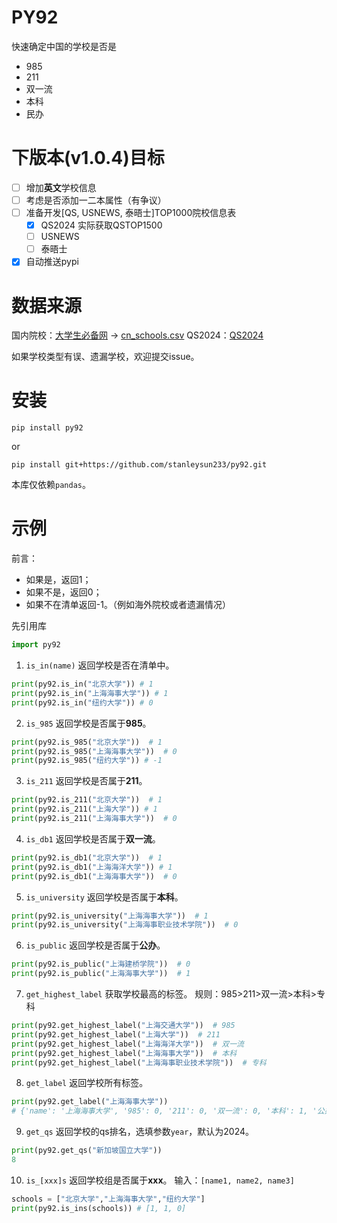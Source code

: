 # PY92
快速确定中国的学校是否是
* 985
* 211
* 双一流
* 本科
* 民办

# 下版本(v1.0.4)目标
- [ ] 增加**英文**学校信息
- [ ] 考虑是否添加一二本属性（有争议）
- [ ] 准备开发[QS, USNEWS, 泰晤士]TOP1000院校信息表
  * [x] QS2024 实际获取QSTOP1500
  * [ ] USNEWS
  * [ ] 泰晤士
- [x] 自动推送pypi

# 数据来源
国内院校：[大学生必备网](https://www.dxsbb.com/news/list_88.html) -> [cn_schools.csv](./data/cn_schools.csv)
QS2024：[QS2024](https://www.qschina.cn/university-rankings/world-university-rankings/2024)

如果学校类型有误、遗漏学校，欢迎提交issue。

# 安装

```shell
pip install py92
```
or
```shell
pip install git+https://github.com/stanleysun233/py92.git
```

本库仅依赖`pandas`。

# 示例
前言：
* 如果是，返回1；
* 如果不是，返回0；
* 如果不在清单返回-1。（例如海外院校或者遗漏情况）

先引用库
```python
import py92
```
1. `is_in(name)`
返回学校是否在清单中。
```python
print(py92.is_in("北京大学")) # 1
print(py92.is_in("上海海事大学")) # 1
print(py92.is_in("纽约大学")) # 0
```

2. `is_985`
返回学校是否属于**985**。
```python
print(py92.is_985("北京大学"))  # 1
print(py92.is_985("上海海事大学"))  # 0
print(py92.is_985("纽约大学")) # -1
```

3. `is_211`
返回学校是否属于**211**。

```python
print(py92.is_211("北京大学"))  # 1
print(py92.is_211("上海大学")) # 1
print(py92.is_211("上海海事大学"))  # 0
```

4. `is_db1`
返回学校是否属于**双一流**。

```python
print(py92.is_db1("北京大学"))  # 1
print(py92.is_db1("上海海洋大学")) # 1
print(py92.is_db1("上海海事大学"))  # 0
```

5. `is_university`
返回学校是否属于**本科**。

```python
print(py92.is_university("上海海事大学"))  # 1
print(py92.is_university("上海海事职业技术学院"))  # 0
```


6. `is_public`
返回学校是否属于**公办**。

```python
print(py92.is_public("上海建桥学院"))  # 0
print(py92.is_public("上海海事大学"))  # 1
```

7. `get_highest_label`
获取学校最高的标签。
规则：985>211>双一流>本科>专科

```python
print(py92.get_highest_label("上海交通大学"))  # 985
print(py92.get_highest_label("上海大学"))  # 211
print(py92.get_highest_label("上海海洋大学"))  # 双一流
print(py92.get_highest_label("上海海事大学"))  # 本科
print(py92.get_highest_label("上海海事职业技术学院"))  # 专科
```

8. `get_label`
返回学校所有标签。

```python
print(py92.get_label("上海海事大学"))
# {'name': '上海海事大学', '985': 0, '211': 0, '双一流': 0, '本科': 1, '公办': 1}
```

9. `get_qs`
返回学校的qs排名，选填参数`year`，默认为2024。

```python
print(py92.get_qs("新加坡国立大学"))
8
```

10. `is_[xxx]s`
返回学校组是否属于**xxx**。
输入：`[name1, name2, name3]`
```python
schools = ["北京大学","上海海事大学","纽约大学"]
print(py92.is_ins(schools)) # [1, 1, 0]
```